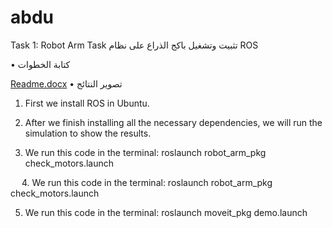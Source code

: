# abdu
Task 1: Robot Arm 
Task
تثبيت وتشغيل باكج الذراع على نظام ROS

•	كتابة الخطوات

[Readme.docx](https://github.com/Agentabdu/abdu/files/6681353/Readme.docx)
•	تصوير النتائج

1.	First we install ROS in Ubuntu.
2.	After we finish installing all the necessary dependencies, we will run the simulation to show the results.

3.	We run this code in the terminal:
roslaunch robot_arm_pkg check_motors.launch
 
 
4.	We run this code in the terminal:
roslaunch robot_arm_pkg check_motors.launch
 

5.	We run this code in the terminal:
roslaunch moveit_pkg demo.launch
 

